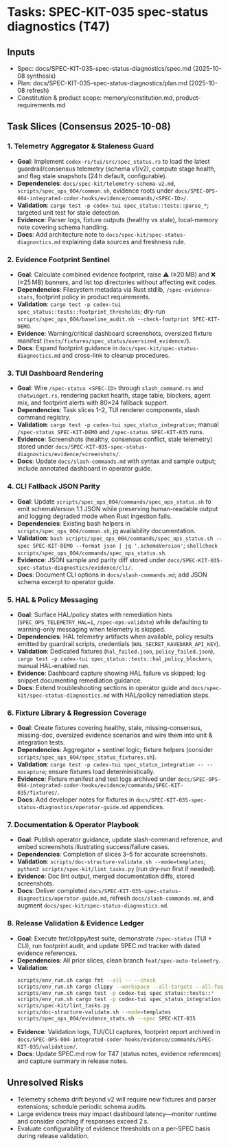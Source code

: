 # Tasks: SPEC-KIT-035 spec-status diagnostics (T47)
## Inputs
- Spec: docs/SPEC-KIT-035-spec-status-diagnostics/spec.md (2025-10-08 synthesis)
- Plan: docs/SPEC-KIT-035-spec-status-diagnostics/plan.md (2025-10-08 refresh)
- Constitution & product scope: memory/constitution.md, product-requirements.md

## Task Slices (Consensus 2025-10-08)

### 1. Telemetry Aggregator & Staleness Guard
- **Goal**: Implement `codex-rs/tui/src/spec_status.rs` to load the latest guardrail/consensus telemetry (schema v1/v2), compute stage health, and flag stale snapshots (24 h default, configurable).
- **Dependencies**: `docs/spec-kit/telemetry-schema-v2.md`, `scripts/spec_ops_004/common.sh`, evidence roots under `docs/SPEC-OPS-004-integrated-coder-hooks/evidence/commands/<SPEC-ID>/`.
- **Validation**: `cargo test -p codex-tui spec_status::tests::parse_*`; targeted unit test for stale detection.
- **Evidence**: Parser logs, fixture outputs (healthy vs stale), local-memory note covering schema handling.
- **Docs**: Add architecture note to `docs/spec-kit/spec-status-diagnostics.md` explaining data sources and freshness rule.

### 2. Evidence Footprint Sentinel
- **Goal**: Calculate combined evidence footprint, raise ⚠ (≥20 MB) and ❌ (≥25 MB) banners, and list top directories without affecting exit codes.
- **Dependencies**: Filesystem metadata via Rust stdlib, `/spec-evidence-stats`, footprint policy in product requirements.
- **Validation**: `cargo test -p codex-tui spec_status::tests::footprint_thresholds`; dry-run `scripts/spec_ops_004/baseline_audit.sh --check-footprint SPEC-KIT-DEMO`.
- **Evidence**: Warning/critical dashboard screenshots, oversized fixture manifest (`tests/fixtures/spec_status/oversized_evidence/`).
- **Docs**: Expand footprint guidance in `docs/spec-kit/spec-status-diagnostics.md` and cross-link to cleanup procedures.

### 3. TUI Dashboard Rendering
- **Goal**: Wire `/spec-status <SPEC-ID>` through `slash_command.rs` and `chatwidget.rs`, rendering packet health, stage table, blockers, agent mix, and footprint alerts with 80×24 fallback support.
- **Dependencies**: Task slices 1–2, TUI renderer components, slash command registry.
- **Validation**: `cargo test -p codex-tui spec_status_integration`; manual `/spec-status SPEC-KIT-DEMO` and `/spec-status SPEC-KIT-035` runs.
- **Evidence**: Screenshots (healthy, consensus conflict, stale telemetry) stored under `docs/SPEC-KIT-035-spec-status-diagnostics/evidence/screenshots/`.
- **Docs**: Update `docs/slash-commands.md` with syntax and sample output; include annotated dashboard in operator guide.

### 4. CLI Fallback JSON Parity
- **Goal**: Update `scripts/spec_ops_004/commands/spec_ops_status.sh` to emit schemaVersion 1.1 JSON while preserving human-readable output and logging degraded mode when Rust ingestion fails.
- **Dependencies**: Existing bash helpers in `scripts/spec_ops_004/common.sh`, jq availability documentation.
- **Validation**: `bash scripts/spec_ops_004/commands/spec_ops_status.sh --spec SPEC-KIT-DEMO --format json | jq '.schemaVersion'`; `shellcheck scripts/spec_ops_004/commands/spec_ops_status.sh`.
- **Evidence**: JSON sample and parity diff stored under `docs/SPEC-KIT-035-spec-status-diagnostics/evidence/cli/`.
- **Docs**: Document CLI options in `docs/slash-commands.md`; add JSON schema excerpt to operator guide.

### 5. HAL & Policy Messaging
- **Goal**: Surface HAL/policy states with remediation hints (`SPEC_OPS_TELEMETRY_HAL=1`, `/spec-ops-validate`) while defaulting to warning-only messaging when telemetry is skipped.
- **Dependencies**: HAL telemetry artifacts when available, policy results emitted by guardrail scripts, credentials (`HAL_SECRET_KAVEDARR_API_KEY`).
- **Validation**: Dedicated fixtures (`hal_failed.json`, `policy_failed.json`), `cargo test -p codex-tui spec_status::tests::hal_policy_blockers`, manual HAL-enabled run.
- **Evidence**: Dashboard capture showing HAL failure vs skipped; log snippet documenting remediation guidance.
- **Docs**: Extend troubleshooting sections in operator guide and `docs/spec-kit/spec-status-diagnostics.md` with HAL/policy remediation steps.

### 6. Fixture Library & Regression Coverage
- **Goal**: Create fixtures covering healthy, stale, missing-consensus, missing-doc, oversized evidence scenarios and wire them into unit & integration tests.
- **Dependencies**: Aggregator + sentinel logic; fixture helpers (consider `scripts/spec_ops_004/spec_status_fixtures.sh`).
- **Validation**: `cargo test -p codex-tui spec_status_integration -- --nocapture`; ensure fixtures load deterministically.
- **Evidence**: Fixture manifest and test logs archived under `docs/SPEC-OPS-004-integrated-coder-hooks/evidence/commands/SPEC-KIT-035/fixtures/`.
- **Docs**: Add developer notes for fixtures in `docs/SPEC-KIT-035-spec-status-diagnostics/operator-guide.md` appendices.

### 7. Documentation & Operator Playbook
- **Goal**: Publish operator guidance, update slash-command reference, and embed screenshots illustrating success/failure cases.
- **Dependencies**: Completion of slices 3–5 for accurate screenshots.
- **Validation**: `scripts/doc-structure-validate.sh --mode=templates`; `python3 scripts/spec-kit/lint_tasks.py` (run dry-run first if needed).
- **Evidence**: Doc lint output, merged documentation diffs, stored screenshots.
- **Docs**: Deliver completed `docs/SPEC-KIT-035-spec-status-diagnostics/operator-guide.md`, refresh `docs/slash-commands.md`, and augment `docs/spec-kit/spec-status-diagnostics.md`.

### 8. Release Validation & Evidence Ledger
- **Goal**: Execute fmt/clippy/test suite, demonstrate `/spec-status` (TUI + CLI), run footprint audit, and update SPEC.md tracker with dated evidence references.
- **Dependencies**: All prior slices, clean branch `feat/spec-auto-telemetry`.
- **Validation**:
  ```bash
  scripts/env_run.sh cargo fmt --all -- --check
  scripts/env_run.sh cargo clippy --workspace --all-targets --all-features -- -D warnings
  scripts/env_run.sh cargo test -p codex-tui spec_status::tests::*
  scripts/env_run.sh cargo test -p codex-tui spec_status_integration -- --nocapture
  scripts/spec-kit/lint_tasks.py
  scripts/doc-structure-validate.sh --mode=templates
  scripts/spec_ops_004/evidence_stats.sh --spec SPEC-KIT-035
  ```
- **Evidence**: Validation logs, TUI/CLI captures, footprint report archived in `docs/SPEC-OPS-004-integrated-coder-hooks/evidence/commands/SPEC-KIT-035/validation/`.
- **Docs**: Update SPEC.md row for T47 (status notes, evidence references) and capture summary in release notes.

## Unresolved Risks
- Telemetry schema drift beyond v2 will require new fixtures and parser extensions; schedule periodic schema audits.
- Large evidence trees may impact dashboard latency—monitor runtime and consider caching if responses exceed 2 s.
- Evaluate configurability of evidence thresholds on a per-SPEC basis during release validation.
